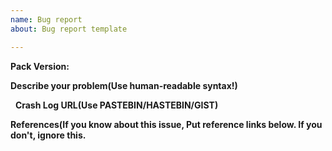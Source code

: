 ```yaml
---
name: Bug report
about: Bug report template

---
```


**Pack Version:**


**Describe your problem(Use human-readable syntax!)**

 
**Crash Log URL(Use PASTEBIN/HASTEBIN/GIST)**


**References(If you know about this issue, Put reference links below. If you don't, ignore this.**
